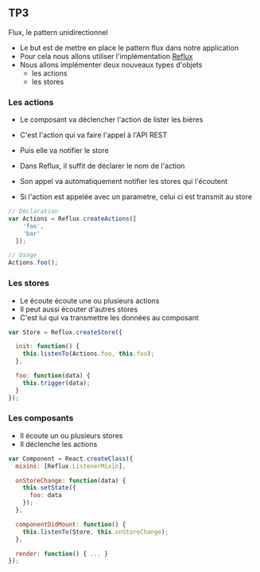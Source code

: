 ## TP3
Flux, le pattern unidirectionnel



* Le but est de mettre en place le pattern flux dans notre application
* Pour cela nous allons utiliser l'implémentation [Reflux](https://github.com/spoike/refluxjs)
* Nous allons implémenter deux nouveaux types d'objets
    * les actions
    * les stores



### Les actions



* Le composant va déclencher l'action de lister les bières
* C'est l'action qui va faire l'appel à l'API REST
* Puis elle va notifier le store



* Dans Reflux, il suffit de déclarer le nom de l'action
* Son appel va automatiquement notifier les stores qui l'écoutent
* Si l'action est appelée avec un parametre, celui ci est transmit au store



```jsx
// Déclaration
var Actions = Reflux.createActions([
    'foo',
    'bar'
  ]);

// Usage
Actions.foo();
```



### Les stores



* Le écoute écoute une ou plusieurs actions
* Il peut aussi écouter d'autres stores
* C'est lui qui va transmettre les données au composant



```jsx
var Store = Reflux.createStore({

  init: function() {
    this.listenTo(Actions.foo, this.foo);
  },

  foo: function(data) {
    this.trigger(data);
  }
});
```



### Les composants



* Il écoute un ou plusieurs stores
* Il déclenche les actions



```jsx
var Component = React.createClass({
  mixins: [Reflux.ListenerMixin],

  onStoreChange: function(data) {
    this.setState({
      foo: data
    });
  },

  componentDidMount: function() {
    this.listenTo(Store, this.onStoreChange);
  },

  render: function() { ... }
});
```
